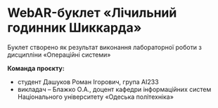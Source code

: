 # WebAR-буклет «Лічильний годинник Шиккарда»
Буклет створено як результат виконання лабораторної роботи з дисципліни
«Операційні системи»

 **Команда проєкту:**
- студент Дашуков Роман Ігорович, група AI233 
- викладач – Блажко О.А., доцент кафедри інформаційних систем Національного
університету «Одеська політехніка»

